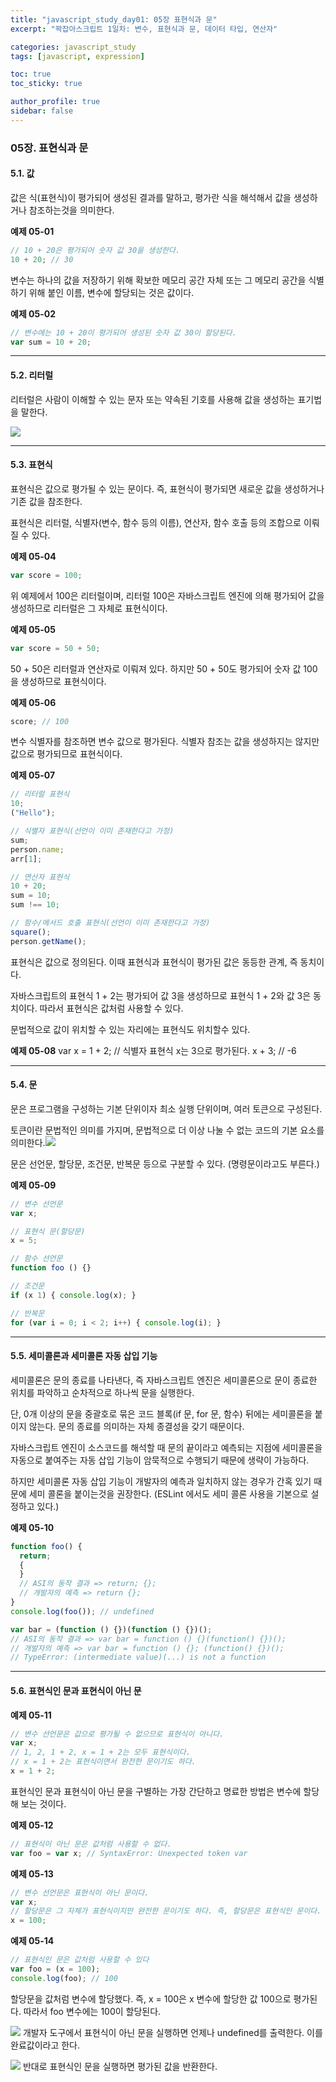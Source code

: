 ```yaml
---
title: "javascript_study_day01: 05장 표현식과 문"
excerpt: "꽉잡아스크립트 1일차: 변수, 표현식과 문, 데이터 타입, 연산자"

categories: javascript_study
tags: [javascript, expression]

toc: true
toc_sticky: true

author_profile: true
sidebar: false
---
```


### 05장. 표현식과 문

#### 5.1. 값

값은 식(표현식)이 평가되어 생성된 결과를 말하고, 평가란 식을 해석해서 값을 생성하거나 참조하는것을 의미한다.

**예제 05-01**

```js
// 10 + 20은 평가되어 숫자 값 30을 생성한다.
10 + 20; // 30
```

변수는 하나의 값을 저장하기 위해 확보한 메모리 공간 자체 또는 그 메모리 공간을 식별하기 위해 붙인 이름, 변수에 할당되는 것은 값이다.

**예제 05-02**

```js
// 변수에는 10 + 20이 평가되어 생성된 숫자 값 30이 할당된다.
var sum = 10 + 20;
```

---

#### 5.2. 리터럴

리터럴은 사람이 이해할 수 있는 문자 또는 약속된 기호를 사용해 값을 생성하는 표기법을 말한다.

![](../../assets/images/js_study/05.2.png)

---

#### 5.3. 표현식

표현식은 값으로 평가될 수 있는 문이다. 즉, 표현식이 평가되면 새로운 값을 생성하거나 기존 값을 참조한다.

표현식은 리터럴, 식별자(변수, 함수 등의 이름), 연산자, 함수 호출 등의 조합으로 이뤄질 수 있다.

**예제 05-04**

```js
var score = 100;
```

위 예제에서 100은 리터럴이며, 리터럴 100은 자바스크립트 엔진에 의해 평가되어 값을 생성하므로 리터럴은 그 자체로 표현식이다.

**예제 05-05**

```js
var score = 50 + 50;
```

50 + 50은 리터럴과 연산자로 이뤄져 있다. 하지만 50 + 50도 평가되어 숫자 값 100을 생성하므로 표현식이다.

**예제 05-06**

```js
score; // 100
```

변수 식별자를 참조하면 변수 값으로 평가된다. 식별자 참조는 값을 생성하지는 않지만 값으로 평가되므로 표현식이다.

**예제 05-07**

```js
// 리터럴 표현식
10;
("Hello");

// 식별자 표현식(선언이 이미 존재한다고 가정)
sum;
person.name;
arr[1];

// 연산자 표현식
10 + 20;
sum = 10;
sum !== 10;

// 함수/메서드 호출 표현식(선언이 이미 존재한다고 가정)
square();
person.getName();
```

표현식은 값으로 정의된다. 이때 표현식과 표현식이 평가된 값은 동등한 관계, 즉 동치이다.

자바스크립트의 표현식 1 + 2는 평가되어 값 3을 생성하므로 표현식 1 + 2와 값 3은 동치이다. 따라서 표현식은 값처럼 사용할 수 있다.

문법적으로 값이 위치할 수 있는 자리에는 표현식도 위치할수 있다.

**예제 05-08**
var x = 1 + 2;
// 식별자 표현식 x는 3으로 평가된다.
x + 3; // -6

---

#### 5.4. 문

문은 프로그램을 구성하는 기본 단위이자 최소 실행 단위이며, 여러 토큰으로 구성된다.

토큰이란 문법적인 의미를 가지며, 문법적으로 더 이상 나눌 수 없는 코드의 기본 요소를 의미한다.![](https://velog.velcdn.com/images/dooin/post/096fefc5-563c-40f0-9deb-3052c7e23e77/image.png)

문은 선언문, 할당문, 조건문, 반복문 등으로 구분할 수 있다. (명령문이라고도 부른다.)

**예제 05-09**

```js
// 변수 선언문
var x;

// 표현식 문(할당문)
x = 5;

// 함수 선언문
function foo () {}

// 조건문
if (x 1) { console.log(x); }

// 반복문
for (var i = 0; i < 2; i++) { console.log(i); }
```

---

#### 5.5. 세미콜론과 세미콜론 자동 삽입 기능

세미콜론은 문의 종료를 나타낸다, 즉 자바스크립트 엔진은 세미콜론으로 문이 종료한 위치를 파악하고 순차적으로 하나씩 문을 실행한다.

단, 0개 이상의 문을 중괄호로 묶은 코드 블록(if 문, for 문, 함수) 뒤에는 세미콜론을 붙이지 않는다. 문의 종료를 의미하는 자체 종결성을 갖기 때문이다.

자바스크립트 엔진이 소스코드를 해석할 때 문의 끝이라고 예측되는 지점에 세미콜론을 자동으로 붙여주는 자동 삽입 기능이 암묵적으로 수행되기 때문에 생략이 가능하다.

하지만 세미콜론 자동 삽입 기능이 개발자의 예측과 일치하지 않는 경우가 간혹 있기 때문에 세미 콜론을 붙이는것을 권장한다. (ESLint 에서도 세미 콜론 사용을 기본으로 설정하고 있다.)

**예제 05-10**

```js
function foo() {
  return;
  {
  }
  // ASI의 동작 결과 => return; {};
  // 개발자의 예측 => return {};
}
console.log(foo()); // undefined

var bar = (function () {})(function () {})();
// ASI의 동작 결과 => var bar = function () {}(function() {})();
// 개발자의 예측 => var bar = function () {}; (function() {})();
// TypeError: (intermediate value)(...) is not a function
```

---

#### 5.6. 표현식인 문과 표현식이 아닌 문

**예제 05-11**

```js
// 변수 선언문은 값으로 평가될 수 없으므로 표현식이 아니다.
var x;
// 1, 2, 1 + 2, x = 1 + 2는 모두 표현식이다.
// x = 1 + 2는 표현식이면서 완전한 문이기도 하다.
x = 1 + 2;
```

표현식인 문과 표현식이 아닌 문을 구별하는 가장 간단하고 명료한 방법은 변수에 할당해 보는 것이다.

**예제 05-12**

```js
// 표현식이 아닌 문은 값처럼 사용할 수 없다.
var foo = var x; // SyntaxError: Unexpected token var
```

**예제 05-13**

```js
// 변수 선언문은 표현식이 아닌 문이다.
var x;
// 할당문은 그 자체가 표현식이지만 완전한 문이기도 하다. 즉, 할당문은 표현식인 문이다.
x = 100;
```

**예제 05-14**

```js
// 표현식인 문은 값처럼 사용할 수 있다
var foo = (x = 100);
console.log(foo); // 100
```

할당문을 값처럼 변수에 할당했다. 즉, x = 100은 x 변수에 할당한 값 100으로 평가된다. 따라서 foo 변수에는 100이 할당된다.

![](../../assets/images/js_study/05.6.png)
개발자 도구에서 표현식이 아닌 문을 실행하면 언제나 undefined를 출력한다. 이를 완료값이라고 한다.

![](../../assets/images/js_study/05.6_1.png)
반대로 표현식인 문을 실행하면 평가된 값을 반환한다.

